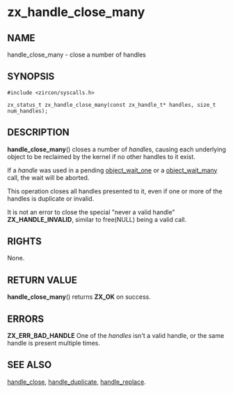# zx_handle_close_many

## NAME

<!-- Updated by scripts/update-docs-from-abigen, do not edit this section manually. -->

handle_close_many - close a number of handles

## SYNOPSIS

```
#include <zircon/syscalls.h>

zx_status_t zx_handle_close_many(const zx_handle_t* handles, size_t num_handles);
```

## DESCRIPTION

**handle_close_many**() closes a number of *handle*s, causing each
underlying object to be reclaimed by the kernel if no other handles to
it exist.

If a *handle* was used in a pending [object_wait_one](object_wait_one.md) or a
[object_wait_many](object_wait_many.md) call, the wait will be aborted.

This operation closes all handles presented to it, even if one or more
of the handles is duplicate or invalid.

It is not an error to close the special "never a valid handle" **ZX_HANDLE_INVALID**,
similar to free(NULL) being a valid call.

## RIGHTS

<!-- Updated by scripts/update-docs-from-abigen, do not edit this section manually. -->

None.

## RETURN VALUE

**handle_close_many**() returns **ZX_OK** on success.

## ERRORS

**ZX_ERR_BAD_HANDLE**  One of the *handles* isn't a valid handle, or the same handle is
present multiple times.

## SEE ALSO

[handle_close](handle_close.md),
[handle_duplicate](handle_duplicate.md),
[handle_replace](handle_replace.md).
